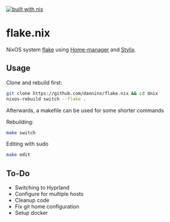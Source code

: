 [![built with nix](https://img.shields.io/static/v1?logo=nixos&logoColor=white&label=&message=Built%20with%20Nix&color=41439a)](https://builtwithnix.org)
# flake.nix

NixOS system [flake](https://nixos.wiki/wiki/Flakes) using [Home-manager](https://nix-community.github.io/home-manager/) and [Stylix](https://stylix.danth.me/).

## Usage
Clone and rebuild first:

```sh
git clone https://github.com/danninx/flake.nix && cd dnix
nixos-rebuild switch --flake .
```

Afterwards, a makefile can be used for some shorter commands

Rebuilding:
```sh
make switch
```

Editing with sudo
```sh
make edit
```

## To-Do

- Switching to Hyprland
- Configure for multiple hosts
- Cleanup code
- Fix git home configuration
- Setup docker

